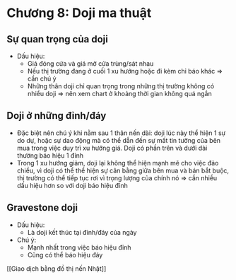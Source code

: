 # Chương 8: Doji ma thuật

## Sự quan trọng của doji

- Dấu hiệu:
    - Giá đóng cửa và giá mở cửa trùng/sát nhau
    - Nếu thị trường đang ở cuối 1 xu hướng hoặc đi kèm chỉ báo khác ⇒ cần chú ý
    - Những thân doji chỉ quan trọng trong những thị trường không có nhiều doji ⇒ nên xem chart ở khoảng thời gian không quá ngắn

## Doji ở những đỉnh/đáy
- Đặc biệt nên chú ý khi nằm sau 1 thân nến dài: doji lúc này thể hiện 1 sự do dự, hoặc sự dao động mà có thể dẫn đến sự mất tin tưởng của bên mua trong việc duy trì xu hướng giá. Doji có phần trên và dưới dài thường báo hiệu 1 đỉnh
- Trong 1 xu hướng giảm, doji lại không thể hiện mạnh mẽ cho việc đảo chiều, vì doji có thể thể hiện sự cân bằng giữa bên mua và bán bắt buộc, thị trường có thể tiếp tục rơi vì trọng lượng của chính nó ⇒ cần nhiều dấu hiệu hơn so với doji báo hiệu đỉnh

## Gravestone doji
- Dấu hiệu:
    - Là doji kết thúc tại đỉnh/đáy của ngày
- Chú ý:
    - Mạnh nhất trong việc báo hiệu đỉnh
    - Cũng có thể báo hiệu đáy

[[Giao dịch bằng đồ thị nến Nhật]]